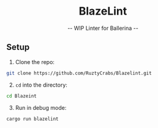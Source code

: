<div align="center">

# BlazeLint
<p> -- WIP Linter for Ballerina --  </p>

</div>

## Setup

1. Clone the repo:

```bash
git clone https://github.com/RuztyCrabs/Blazelint.git
```

2. `cd` into the directory:

```bash
cd Blazeint
```

3. Run in debug mode:

```bash
cargo run blazelint
```




